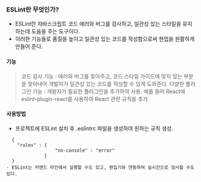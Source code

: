 ### ESLint란 무엇인가?
- ESLint란 자바스크립트 코드 에러와 버그를 검사하고, 일관성 있는 스타일을 유지하는데 도움을 주는 도구이다.
- 이러한 기능들로 품질을 높이고 일관성 있는 코드를 작성함으로써 현업을 원활하게 만들어 준다.

#### 기능
> 코드 검사 기능 : 에러와 버그를 찾아주고, 코드 스타일 가이드에 맞지 않는 부분을 찾아내어 개발자가 일관성 있는 코드를 작성할 수 있게 도와준다.
> 다양한 플러그인 기능 : 개발자가 필요한 플러그인을 추가하여 사용. 예를 들어 React에 eslint-plugin-react를 사용하여 React 관련 규칙을 추가

#### 사용방법
- 프로젝트에 ESLint 설치 후 .eslintrc 파일을 생성하여 원하는 규칙 생성.   
```   
  {   
    "rules" : {   
                  "no-console" : "error"   
              }   
  }   
- ESLint는 커맨드 라인에서 실행할 수도 있고, 편집기와 연동하여 실시간으로 검사할 수도 있다. 

